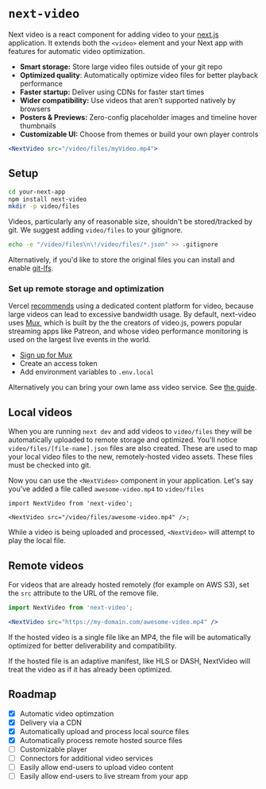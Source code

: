 # `next-video`

Next video is a react component for adding video to your [next.js](https://github.com/vercel/next.js) application. It extends both the `<video>` element and your Next app with features for automatic video optimization.
* **Smart storage:** Store large video files outside of your git repo
* **Optimized quality**: Automatically optimize video files for better playback performance
* **Faster startup:** Deliver using CDNs for faster start times
* **Wider compatibility:** Use videos that aren’t supported natively by browsers
* **Posters & Previews:** Zero-config placeholder images and timeline hover thumbnails
* **Customizable UI:** Choose from themes or build your own player controls

```jsx
<NextVideo src="/video/files/myVideo.mp4">
```

## Setup
```bash
cd your-next-app
npm install next-video
mkdir -p video/files
```

Videos, particularly any of reasonable size, shouldn't be stored/tracked by git. We suggest adding `video/files` to your gitignore.

```bash
echo -e "/video/files\n\!/video/files/*.json" >> .gitignore
```

Alternatively, if you'd like to store the original files you can install and enable [git-lfs](https://git-lfs.github.com/).

### Set up remote storage and optimization
Vercel [recommends](https://vercel.com/guides/best-practices-for-hosting-videos-on-vercel-nextjs-mp4-gif) using a dedicated content platform for video, because large videos can lead to excessive bandwidth usage. By default, next-video uses [Mux](https://mux.com), which is built by the the creators of video.js, powers popular streaming apps like Patreon, and whose video performance monitoring is used on the largest live events in the world.
* [Sign up for Mux](https://dashboard.mux.com/signup)
* Create an access token
* Add environment variables to `.env.local`

Alternatively you can bring your own lame ass video service. See [the guide](asdf.com).
## Local videos
When you are running `next dev` and add videos to `video/files` they will be automatically uploaded to remote storage and optimized. You'll notice `video/files/[file-name].json` files are also created. These are used to map your local video files to the new, remotely-hosted video assets. These files must be checked into git.

Now you can use the `<NextVideo>` component in your application. Let's say you've added a file called `awesome-video.mp4` to `video/files`

```tsx
import NextVideo from 'next-video';

<NextVideo src="/video/files/awesome-video.mp4" />;
```

While a video is being uploaded and processed, `<NextVideo>` will attempt to play the local file.

## Remote videos
For videos that are already hosted remotely (for example on AWS S3), set the `src` attribute to the URL of the remove file. 

```jsx
import NextVideo from 'next-video';

<NextVideo src="https://my-domain.com/awesome-video.mp4" />
```

If the hosted video is a single file like an MP4, the file will be automatically optimized for better deliverability and compatibility.

If the hosted file is an adaptive manifest, like HLS or DASH, NextVideo will treat the video as if it has already been optimized.

## Roadmap
- [x] Automatic video optimzation
- [x] Delivery via a CDN
- [x] Automatically upload and process local source files
- [x] Automatically process remote hosted source files
- [ ] Customizable player
- [ ] Connectors for additional video services
- [ ] Easily allow end-users to upload video content
- [ ] Easily allow end-users to live stream from your app
